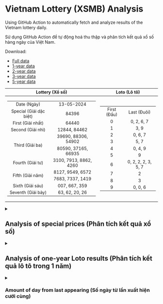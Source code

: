 # Vietnam Lottery (XSMB) Analysis

Using GitHub Action to automatically fetch and analyze results of the Vietnam lottery daily.

Sử dụng GitHub Action để tự động hoá thu thập và phân tích kết quả xổ số hàng ngày của Việt Nam.

Download:

* [Full data](https://raw.githubusercontent.com/khiemdoan/vietnam-lottery-xsmb-analysis/main/results/xsmb.csv)
* [1-year data](https://raw.githubusercontent.com/khiemdoan/vietnam-lottery-xsmb-analysis/main/results/xsmb_1_year.csv)
* [2-year data](https://raw.githubusercontent.com/khiemdoan/vietnam-lottery-xsmb-analysis/main/results/xsmb_2_year.csv)
* [3-year data](https://raw.githubusercontent.com/khiemdoan/vietnam-lottery-xsmb-analysis/main/results/xsmb_3_year.csv)
* [5-year data](https://raw.githubusercontent.com/khiemdoan/vietnam-lottery-xsmb-analysis/main/results/xsmb_5_year.csv)

| Lottery (Xổ số) | Loto (Lô tô) |
| :------------: | :----------: |
| <table><tr><td>Date (Ngày)</td><td>13-05-2024</td></tr><tr><td>Special (Giải dặc biệt)</td><td>84396</td></tr><tr><td>First (Giải nhất)</td><td>64440</td></tr><tr><td>Second (Giải nhì)</td><td>12844, 84462</td></tr><tr><td rowspan="2">Third (Giải ba)</td><td>39690, 88306, 54902</td></tr><tr><td>80590, 37165, 66935</td></tr><tr><td>Fourth (Giải tư)</td><td>3100, 7913, 8862, 4260</td></tr><tr><td rowspan="2">Fifth (Giải năm)</td><td>8127, 9549, 6572</td></tr><tr><td>7683, 7337, 1419</td></tr><tr><td>Sixth (Giải sáu)</td><td>007, 667, 359</td></tr><tr><td>Seventh (Giải bảy)</td><td>63, 62, 20, 26</td></tr></table> | <table><tr><td>First (Đầu)</td><td>Last (Đuôi)</td></tr><tr><td>0</td><td>0, 2, 6, 7</td></tr><tr><td>1</td><td>3, 9</td></tr><tr><td>2</td><td>0, 6, 7</td></tr><tr><td>3</td><td>5, 7</td></tr><tr><td>4</td><td>0, 4, 9</td></tr><tr><td>5</td><td>9</td></tr><tr><td>6</td><td>0, 2, 2, 2, 3, 5, 7</td></tr><tr><td>7</td><td>2</td></tr><tr><td>8</td><td>3</td></tr><tr><td>9</td><td>0, 0, 6</td></tr></table> |

<details>
  <summary><h2>Analysis of special prices (Phân tích kết quả xổ số)</h2></summary>
  <h3>Amount of day from last appearing (Số ngày từ lần xuất hiện cuối cùng)</h3>

  ![Delta](images/special_delta.jpg)

  <h3>Top 10 amount of day from last appearing (Top 10 số lâu chưa xuất hiện)</h3>

  ![Delta top 10](images/special_delta_top_10.jpg)
</details>

<details>
  <summary><h2>Analysis of one-year Loto results (Phân tích kết quả lô tô trong 1 năm)</h2></summary>

  Max: 131. Min: 73.

  Mean: 97.74. Standard deviation: 10.04.

  <h3>Detail (Chi tiết)</h3>

  ![Detail](images/heatmap.jpg)

  <h3>Top 10</h3>

  ![Top 10](images/top-10.jpg)

  <h3>Distribution (Phân bổ)</h3>

  ![Distribution](images/distribution.jpg)
</details>

<details>
  <summary><h3>Amount of day from last appearing (Số ngày từ lần xuất hiện cưới cùng)</h2></summary>

  ![Delta](images/delta.jpg)

  <h3>Top 10 amount of day from last appearing (Top 10 số lâu chưa xuất hiện)</h3>

  ![Delta top 10](images/delta_top_10.jpg)
</details>